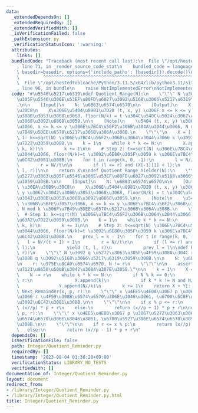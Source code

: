 ```yaml
---
data:
  _extendedDependsOn: []
  _extendedRequiredBy: []
  _extendedVerifiedWith: []
  _isVerificationFailed: false
  _pathExtension: py
  _verificationStatusIcon: ':warning:'
  attributes:
    links: []
  bundledCode: "Traceback (most recent call last):\n  File \"/opt/hostedtoolcache/Python/3.11.5/x64/lib/python3.11/site-packages/onlinejudge_verify/documentation/build.py\"\
    , line 71, in _render_source_code_stat\n    bundled_code = language.bundle(stat.path,\
    \ basedir=basedir, options={'include_paths': [basedir]}).decode()\n          \
    \         ^^^^^^^^^^^^^^^^^^^^^^^^^^^^^^^^^^^^^^^^^^^^^^^^^^^^^^^^^^^^^^^^^^^^^^^^^^^^^^^^^\n\
    \  File \"/opt/hostedtoolcache/Python/3.11.5/x64/lib/python3.11/site-packages/onlinejudge_verify/languages/python.py\"\
    , line 96, in bundle\n    raise NotImplementedError\nNotImplementedError\n"
  code: "#\u5546\u5217\u6319\ndef Quotient_Range(N):\n    \"\"\" N \u3067\u5272\u3063\
    \u305F\u5546\u306E\u53EF\u80FD\u6027\u3092\u5168\u3066\u5217\u6319\u3059\u308B\
    .\n\n    [Input]\n    N: \u6B63\u6574\u6570\n\n    [Output]\n    X: \u30EA\u30B9\
    \u30C8\n    X\u306E\u5404\u8981\u7D20 (t, x, y) \u306F x <= k <= y \u3067\u3042\
    \u308B\u3053\u3068\u3068, floor(N/k) = t \u304C\u540C\u5024\u3067\u3042\u308B\u3053\
    \u3068\u3092\u8868\u3059.\n\n    [Note]\n    \u5404 (t, x, y) \u306B\u5BFE\u3057\
    \u3066, x <= k <= y \u306E\u7BC4\u56F2\u306B\u304A\u3044\u3066, N mod k \u306F\
    \u7B49\u5DEE\u6570\u5217\u306B\u306A\u308B.\n    \"\"\"\n    X = []\n\n    # Step\
    \ 1: k<=sqrt(N) \u306E\u7BC4\u56F2\u306B\u3064\u3044\u3066 k \u3092\u5168\u63A2\
    \u7D22\u3059\u308B.\n    k = 1\n    while k * k <= N:\n        X.append((N//k,\
    \ k, k))\n        k += 1\n\n    # Step 2: t<=sqrt(N) \u306E\u7BC4\u56F2\u306B\u304A\
    \u3044\u3066, floor(N/k)=t \u3092\u6E80\u305F\u3059 k \u306E\u7BC4\u56F2\u3092\
    \u6C42\u3081\u308B.\n    for t in range(k, 0, -1):\n        l = N//(t + 1) + 1\n\
    \        r = N//t\n\n        if (l <= r) and (X[-1][1] < l):\n            X.append((t,\
    \ l, r))\n\n    return X\n\ndef Quotient_Range_Yielder(N):\n    \"\"\" N \u3067\
    \u5272\u3063\u305F\u5546\u306E\u53EF\u80FD\u6027\u3092\u5168\u3066\u5217\u6319\
    \u3059\u308B.\n\n    [Input]\n    N: \u6B63\u6574\u6570\n\n    [Output]\n    X:\
    \ \u30EA\u30B9\u30C8\n    X\u306E\u5404\u8981\u7D20 (t, x, y) \u306F x <= k <=\
    \ y \u3067\u3042\u308B\u3053\u3068\u3068, floor(N/k) = t \u304C\u540C\u5024\u3067\
    \u3042\u308B\u3053\u3068\u3092\u8868\u3059.\n\n    [Note]\n    \u5404 (t, x, y)\
    \ \u306B\u5BFE\u3057\u3066, x <= k <= y \u306E\u7BC4\u56F2\u306B\u304A\u3044\u3066\
    , N mod k \u306F\u7B49\u5DEE\u6570\u5217\u306B\u306A\u308B.\n    \"\"\"\n\n  \
    \  # Step 1: k<=sqrt(N) \u306E\u7BC4\u56F2\u306B\u3064\u3044\u3066 k \u3092\u5168\
    \u63A2\u7D22\u3059\u308B.\n    k = 1\n    while k * k <= N:\n        yield (N//k,\
    \ k, k)\n        k += 1\n\n    # Step 2: t<=sqrt(N) \u306E\u7BC4\u56F2\u306B\u304A\
    \u3044\u3066, floor(N/k)=t \u3092\u6E80\u305F\u3059 k \u306E\u7BC4\u56F2\u3092\
    \u6C42\u3081\u308B.\n    prev_l = k - 1\n    for t in range(k, 0, -1):\n     \
    \   l = N//(t + 1) + 1\n        r = N//t\n\n        if (l <= r) and (prev_l <\
    \ l):\n            yield (t, l, r)\n            prev_l = l\n\ndef Reminder_Enumeration(N,\
    \ r):\n    \"\"\" N \u3092 q \u5272\u3063\u305F\u4F59\u308A\u304C r \u306B\u306A\
    \u308B q \u3092\u5168\u3066\u5217\u6319\u3059\u308B.\n\n    N: \u6B63\u6574\u6570\
    \n    r: \u975E\u8CA0\u6574\u6570, N != r\n    \"\"\"\n\n    assert N != r, \"\
    \u7121\u9650\u500B\u3042\u308A\u307E\u3059.\"\n\n    k = 1\n    X = []; Y = []\n\
    \    N -= r\n    while k * k <= N:\n        if N % k == 0:\n            if k >\
    \ r:\n                X.append(k)\n            if k * k != N and N//k > r:\n \
    \               Y.append(N//k)\n        k += 1\n    return X + Y[::-1]\n\ndef\
    \ Next_Remainder(x, p, r):\n    \"\"\" x \u4EE5\u4E0A\u3067 p \u3067\u5272\u3063\
    \u3066 r \u4F59\u308B\u6574\u6570\u306E\u3046\u3061, \u6700\u5C0F\u306E\u6574\u6570\
    \u3092\u6C42\u3081\u308B.\n\n    \"\"\"\n\n    if x % p <= r:\n        return\
    \ (x//p) * p + r\n    else:\n        return (x//p + 1) * p + r\n\ndef Previous_Remainder(x,\
    \ p, r):\n    \"\"\" x \u4EE5\u4E0B\u3067 p \u3067\u5272\u3063\u3066 r \u4F59\u308B\
    \u6574\u6570\u306E\u3046\u3061, \u6700\u5927\u306E\u6574\u6570\u3092\u6C42\u3081\
    \u308B.\n\n    \"\"\"\n\n    if r <= x % p:\n        return (x//p) * p + r\n \
    \   else:\n        return (x//p - 1) * p + r\n"
  dependsOn: []
  isVerificationFile: false
  path: Integer/Quotient_Reminder.py
  requiredBy: []
  timestamp: '2023-08-04 01:36:20+09:00'
  verificationStatus: LIBRARY_NO_TESTS
  verifiedWith: []
documentation_of: Integer/Quotient_Reminder.py
layout: document
redirect_from:
- /library/Integer/Quotient_Reminder.py
- /library/Integer/Quotient_Reminder.py.html
title: Integer/Quotient_Reminder.py
---
```

